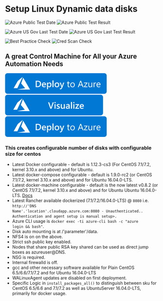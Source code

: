 # Setup Linux Dynamic data disks

![Azure Public Test Date](https://azurequickstartsservice.blob.core.windows.net/badges/201-vm-linux-dynamic-data-disks/PublicLastTestDate.svg)
![Azure Public Test Result](https://azurequickstartsservice.blob.core.windows.net/badges/201-vm-linux-dynamic-data-disks/PublicDeployment.svg)

![Azure US Gov Last Test Date](https://azurequickstartsservice.blob.core.windows.net/badges/201-vm-linux-dynamic-data-disks/FairfaxLastTestDate.svg)
![Azure US Gov Last Test Result](https://azurequickstartsservice.blob.core.windows.net/badges/201-vm-linux-dynamic-data-disks/FairfaxDeployment.svg)

![Best Practice Check](https://azurequickstartsservice.blob.core.windows.net/badges/201-vm-linux-dynamic-data-disks/BestPracticeResult.svg)
![Cred Scan Check](https://azurequickstartsservice.blob.core.windows.net/badges/201-vm-linux-dynamic-data-disks/CredScanResult.svg)

## A great Control Machine for All your Azure Automation Needs

[![Deploy To Azure](https://raw.githubusercontent.com/Azure/azure-quickstart-templates/master/1-CONTRIBUTION-GUIDE/images/deploytoazure.svg?sanitize=true)]("https://portal.azure.com/#create/Microsoft.Template/uri/https%3A%2F%2Fraw.githubusercontent.com%2FAzure%2Fazure-quickstart-templates%2Fmaster%2F201-vm-linux-dynamic-data-disks%2Fazuredeploy.json")
[![Visualize](https://raw.githubusercontent.com/Azure/azure-quickstart-templates/master/1-CONTRIBUTION-GUIDE/images/visualizebutton.svg?sanitize=true)]("http://armviz.io/#/?load=https%3A%2F%2Fraw.githubusercontent.com%2FAzure%2Fazure-quickstart-templates%2Fmaster%2F201-vm-linux-dynamic-data-disks%2Fazuredeploy.json")
<img alt="Deploy to Azure" src="https://raw.githubusercontent.com/Azure/azure-quickstart-templates/master/1-CONTRIBUTION-GUIDE/images/deploytoazure.svg?sanitize=true"/>

### This creates configurable number of disks with configurable size for centos

- Latest Docker configurable - default is 1.12.3-cs3 (For CentOS 7.1/7.2, kernel
  3.10.x and above) and for Ubuntu.
- Latest docker-compose configurable - default is 1.9.0-rc2 (or CentOS 7.1/7.2,
  kernel 3.10.x and above) and for Ubuntu 16.04.0-LTS.
- Latest docker-machine configurable - default is the now latest v0.8.2 (or
  CentOS 7.1/7.2, kernel 3.10.x and above) and for Ubuntu Ubuntu 16.04.0-LTS.
  [Docs](https://docs.docker.com/machine/drivers/azure/)
- Latest Rancher available dockerized (7.1/7.2/16.04.0-LTS) @ <code>8080</code>
  i.e. <code>http://'DNS Name'.'location'.cloudapp.azure.com:8080 -
  Unauthenticated.. Authentication and agent setup is manual setup>.</code>
- Azure CLI usage is <code>docker exec -ti azure-cli bash -c "azure login &&
  bash"</code>.
- Disk auto mounting is at /'parameter'/data.
- NFS4 is on on the above.
- Strict ssh public key enabled.
- Nodes that share public RSA key shared can be used as direct jump boxes as
  azureuser@DNS.
- NSG is required.
- Internal firewalld is off.
- gcc and other necessary software available for Plain CentOS 6.5/6.6/7.1/7.2
  and for Ubuntu 16.04.0-LTS
- WALinuxAgent updates are disabled on first deployment.
- Specific Logic in <code>install_packages_all()</code> to distinguish between
  sku for CentOS 6.5/6.6 and 7.1/7.2 as well as UbuntuServer 16.04.0-LTS,
  primarily for docker usage.

